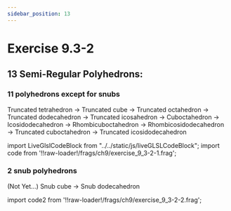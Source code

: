 ```yaml
---
sidebar_position: 13
---
```


# Exercise 9.3-2
## 13 Semi-Regular Polyhedrons: 
### 11 polyhedrons except for snubs
Truncated tetrahedron -> Truncated cube -> Truncated octahedron -> Truncated dodecahedron -> Truncated icosahedron -> Cuboctahedron -> Icosidodecahedron -> Rhombicuboctahedron -> Rhombicosidodecahedron -> Truncated cuboctahedron -> Truncated icosidodecahedron

import LiveGlslCodeBlock from "../../static/js/liveGLSLCodeBlock";
import code from '!!raw-loader!/frags/ch9/exercise_9_3-2-1.frag';

<LiveGlslCodeBlock fragName='exercise_9_3-2-1.frag' fragCode={code} />

### 2 snub polyhedrons
(Not Yet...)
Snub cube -> Snub dodecahedron

import code2 from '!!raw-loader!/frags/ch9/exercise_9_3-2-2.frag';

<LiveGlslCodeBlock fragName='exercise_9_3-2-2.frag' fragCode={code2} />
